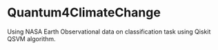 # Quantum4ClimateChange
Using NASA Earth Observational data on classification task using Qiskit QSVM algorithm. 
